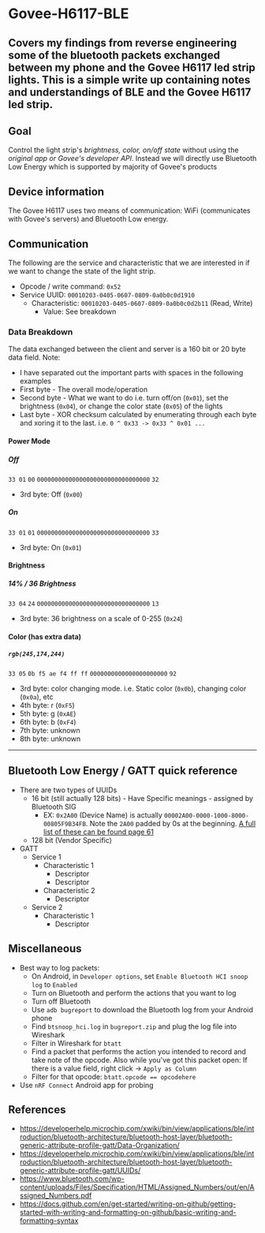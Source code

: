 # Govee-H6117-BLE
Covers my findings from reverse engineering some of the bluetooth packets exchanged between my phone and the Govee H6117 led strip lights. This is a simple write up containing notes and understandings of BLE and the Govee H6117 led strip.
---
## Goal
Control the light strip's _brightness, color, on/off state_ without using the _original app or Govee's developer API_. Instead we will directly use Bluetooth Low Energy which is supported by majority of Govee's products
## Device information
The Govee H6117 uses two means of communication: WiFi (communicates with Govee's servers) and Bluetooth Low energy.
## Communication
The following are the service and characteristic that we are interested in if we want to change the state of the light strip.
- Opcode / write command: `0x52`
- Service UUID: `00010203-0405-0607-0809-0a0b0c0d1910`
  - Characteristic: `00010203-0405-0607-0809-0a0b0c0d2b11` (Read, Write)
    - Value: See breakdown
### Data Breakdown
The data exchanged between the client and server is a 160 bit or 20 byte data field.
Note:
- I have separated out the important parts with spaces in the following examples
- First byte - The overall mode/operation
- Second byte - What we want to do i.e. turn off/on (`0x01`), set the brightness (`0x04`), or change the color state (`0x05`) of the lights
- Last byte - XOR checksum calculated by enumerating through each byte and xoring it to the last. i.e. `0 ^ 0x33 -> 0x33 ^ 0x01 ...`
#### Power Mode
##### Off
`33 01` `00` `00000000000000000000000000000000` `32`
- 3rd byte: Off (`0x00`)
##### On
`33 01` `01` `00000000000000000000000000000000` `33`
- 3rd byte: On (`0x01`)
#### Brightness
##### 14% / 36 Brightness
`33 04` `24` `00000000000000000000000000000000` `13`
- 3rd byte: 36 brightness on a scale of 0-255 (`0x24`)
#### Color (has extra data)
##### `rgb(245,174,244)`
`33 05` `0b f5 ae f4 ff ff` `0000000000000000000000` `92`
- 3rd byte: color changing mode. i.e. Static color (`0x0b`), changing color (`0x0a`), etc
- 4th byte: r (`0xF5`)
- 5th byte: g (`0xAE`)
- 6th byte: b (`0xF4`)
- 7th byte: unknown
- 8th byte: unknown

---
## Bluetooth Low Energy / GATT quick reference
- There are two types of UUIDs
  - 16 bit (still actually 128 bits) - Have Specific meanings - assigned by Bluetooth SIG
    - EX: `0x2A00` (Device Name) is actually `00002A00-0000-1000-8000-00805F9B34FB`. Note the `2A00` padded by 0s at the beginning. [A full list of these can be found page 61](https://www.bluetooth.com/wp-content/uploads/Files/Specification/HTML/Assigned_Numbers/out/en/Assigned_Numbers.pdf)
  - 128 bit (Vendor Specific)
- GATT
  - Service 1
    - Characteristic 1
      - Descriptor
      - Descriptor
    - Characteristic 2
      - Descriptor
   - Service 2
     - Characteristic 1
       - Descriptor

## Miscellaneous
- Best way to log packets:
  - On Android, in `Developer options`, set `Enable Bluetooth HCI snoop log` to `Enabled`
  - Turn on Bluetooth and perform the actions that you want to log
  - Turn off Bluetooth
  - Use `adb bugreport` to download the Bluetooth log from your Android phone
  - Find `btsnoop_hci.log` in `bugreport.zip` and plug the log file into Wireshark
  - Filter in Wireshark for `btatt`
  - Find a packet that performs the action you intended to record and take note of the opcode. Also while you've got this packet open: If there is a value field, right click -> `Apply as Column`
  - Filter for that opcode: `btatt.opcode == opcodehere`
- Use `nRF Connect` Android app for probing

## References
- https://developerhelp.microchip.com/xwiki/bin/view/applications/ble/introduction/bluetooth-architecture/bluetooth-host-layer/bluetooth-generic-attribute-profile-gatt/Data-Organization/
- https://developerhelp.microchip.com/xwiki/bin/view/applications/ble/introduction/bluetooth-architecture/bluetooth-host-layer/bluetooth-generic-attribute-profile-gatt/UUIDs/
- https://www.bluetooth.com/wp-content/uploads/Files/Specification/HTML/Assigned_Numbers/out/en/Assigned_Numbers.pdf
- https://docs.github.com/en/get-started/writing-on-github/getting-started-with-writing-and-formatting-on-github/basic-writing-and-formatting-syntax
